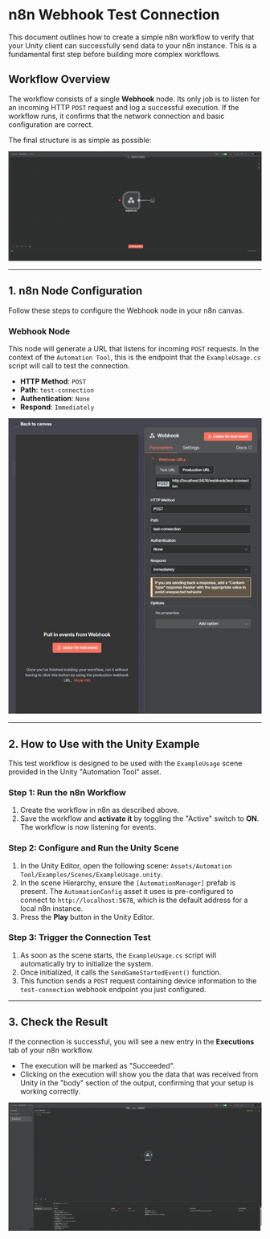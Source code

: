 # n8n Webhook Test Connection

This document outlines how to create a simple n8n workflow to verify that your Unity client can successfully send data to your n8n instance. This is a fundamental first step before building more complex workflows.

## Workflow Overview

The workflow consists of a single **Webhook** node. Its only job is to listen for an incoming HTTP `POST` request and log a successful execution. If the workflow runs, it confirms that the network connection and basic configuration are correct.

The final structure is as simple as possible:

![Final workflow structure](./Final_Structure.png)

---

## 1. n8n Node Configuration

Follow these steps to configure the Webhook node in your n8n canvas.

### Webhook Node

This node will generate a URL that listens for incoming `POST` requests. In the context of the `Automation Tool`, this is the endpoint that the `ExampleUsage.cs` script will call to test the connection.

- **HTTP Method**: `POST`
- **Path**: `test-connection`
- **Authentication**: `None`
- **Respond**: `Immediately`

![Webhook node configuration](./Webhook_Configuration.png)

---

## 2. How to Use with the Unity Example

This test workflow is designed to be used with the `ExampleUsage` scene provided in the Unity "Automation Tool" asset.

### Step 1: Run the n8n Workflow

1.  Create the workflow in n8n as described above.
2.  Save the workflow and **activate it** by toggling the "Active" switch to **ON**. The workflow is now listening for events.

### Step 2: Configure and Run the Unity Scene

1.  In the Unity Editor, open the following scene: `Assets/Automation Tool/Examples/Scenes/ExampleUsage.unity`.
2.  In the scene Hierarchy, ensure the `[AutomationManager]` prefab is present. The `AutomationConfig` asset it uses is pre-configured to connect to `http://localhost:5678`, which is the default address for a local n8n instance.
3.  Press the **Play** button in the Unity Editor.

### Step 3: Trigger the Connection Test

1.  As soon as the scene starts, the `ExampleUsage.cs` script will automatically try to initialize the system.
2.  Once initialized, it calls the `SendGameStartedEvent()` function.
3.  This function sends a `POST` request containing device information to the `test-connection` webhook endpoint you just configured.

---

## 3. Check the Result

If the connection is successful, you will see a new entry in the **Executions** tab of your n8n workflow.

- The execution will be marked as "Succeeded".
- Clicking on the execution will show you the data that was received from Unity in the "body" section of the output, confirming that your setup is working correctly.

![Successful execution result](./Executions_result.png)